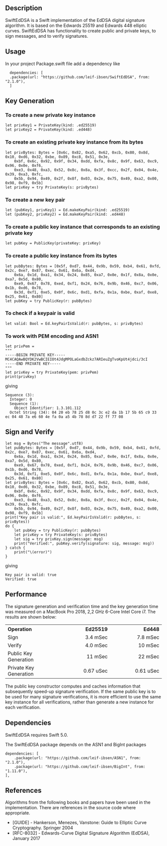 <h2><b>Description</b></h2>

SwiftEdDSA is a Swift implementation of the EdDSA digital signature algorithm. It is based on the Edwards 25519 and Edwards 448 elliptic curves.
SwiftEdDSA has functionality to create public and private keys, to sign messages, and to verify signatures.

<h2><b>Usage</b></h2>
In your project Package.swift file add a dependency like<br/>

	  dependencies: [
	  .package(url: "https://github.com/leif-ibsen/SwiftEdDSA", from: "2.1.0"),
	  ]

<h2><b>Key Generation</b></h2>
<h3><b>To create a new private key instance</b></h3>

    let privKey1 = PrivateKey(kind: .ed25519)
    let privKey2 = PrivateKey(kind: .ed448)

<h3><b>To create an existing private key instance from its bytes</b></h3>

    let privBytes: Bytes = [0x6c, 0x82, 0xa5, 0x62, 0xcb, 0x80, 0x8d, 0x10, 0xd6, 0x32, 0xbe, 0x89, 0xc8, 0x51, 0x3e,
        0xbf, 0x6c, 0x92, 0x9f, 0x34, 0xdd, 0xfa, 0x8c, 0x9f, 0x63, 0xc9, 0x96, 0x0e, 0xf6,
        0xe3, 0x48, 0xa3, 0x52, 0x8c, 0x8a, 0x3f, 0xcc, 0x2f, 0x04, 0x4e, 0x39, 0xa3, 0xfc,
        0x5b, 0x94, 0x49, 0x2f, 0x8f, 0x03, 0x2e, 0x75, 0x49, 0xa2, 0x00, 0x98, 0xf9, 0x5b]
    let privKey = try PrivateKey(s: privBytes)

<h3><b>To create a new key pair</b></h3>

    let (pubKey1, privKey1) = Ed.makeKeyPair(kind: .ed25519)
    let (pubKey2, privKey2) = Ed.makeKeyPair(kind: .ed448)

<h3><b>To create a public key instance that corresponds to an existing private key</b></h3>

    let pubKey = PublicKey(privateKey: privKey)

<h3><b>To create a public key instance from its bytes</b></h3>

    let pubBytes: Bytes = [0x5f, 0xd7, 0x44, 0x9b, 0x59, 0xb4, 0x61, 0xfd, 0x2c, 0xe7, 0x87, 0xec, 0x61, 0x6a, 0xd4,
        0x6a, 0x1d, 0xa1, 0x34, 0x24, 0x85, 0xa7, 0x0e, 0x1f, 0x8a, 0x0e, 0xa7, 0x5d, 0x80,
        0xe9, 0x67, 0x78, 0xed, 0xf1, 0x24, 0x76, 0x9b, 0x46, 0xc7, 0x06, 0x1b, 0xd6, 0x78,
        0x3d, 0xf1, 0xe5, 0x0f, 0x6c, 0xd1, 0xfa, 0x1a, 0xbe, 0xaf, 0xe8, 0x25, 0x61, 0x80]
    let pubKey = try PublicKey(r: pubBytes)

<h3><b>To check if a keypair is valid</b></h3>

    let valid: Bool = Ed.keyPairIsValid(r: pubBytes, s: privBytes)

<h3><b>To work with PEM encoding and ASN1</b></h3>

    let privPem =
    """
    -----BEGIN PRIVATE KEY-----
    MC4CAQAwBQYDK2VwBCIEIOt4JdgMPOLaGxdbZckz7ARIeuZgTvoKpUt4jdci/3cI
    -----END PRIVATE KEY-----
    """
    let privKey = try PrivateKey(pem: privPem)
    print(privKey)

giving

    Sequence (3):
      Integer: 0
      Sequence (1):
        Object Identifier: 1.3.101.112
      Octet String (34): 04 20 eb 78 25 d8 0c 3c e2 da 1b 17 5b 65 c9 33 ec 04 48 7a e6 60 4e fa 0a a5 4b 78 8d d7 22 ff 77 08

<h2><b>Sign and Verify</b></h2>

    let msg = Bytes("The message".utf8)
    let pubBytes: Bytes = [0x5f, 0xd7, 0x44, 0x9b, 0x59, 0xb4, 0x61, 0xfd, 0x2c, 0xe7, 0x87, 0xec, 0x61, 0x6a, 0xd4,
        0x6a, 0x1d, 0xa1, 0x34, 0x24, 0x85, 0xa7, 0x0e, 0x1f, 0x8a, 0x0e, 0xa7, 0x5d, 0x80,
        0xe9, 0x67, 0x78, 0xed, 0xf1, 0x24, 0x76, 0x9b, 0x46, 0xc7, 0x06, 0x1b, 0xd6, 0x78,
        0x3d, 0xf1, 0xe5, 0x0f, 0x6c, 0xd1, 0xfa, 0x1a, 0xbe, 0xaf, 0xe8, 0x25, 0x61, 0x80]
    let privBytes: Bytes = [0x6c, 0x82, 0xa5, 0x62, 0xcb, 0x80, 0x8d, 0x10, 0xd6, 0x32, 0xbe, 0x89, 0xc8, 0x51, 0x3e,
        0xbf, 0x6c, 0x92, 0x9f, 0x34, 0xdd, 0xfa, 0x8c, 0x9f, 0x63, 0xc9, 0x96, 0x0e, 0xf6,
        0xe3, 0x48, 0xa3, 0x52, 0x8c, 0x8a, 0x3f, 0xcc, 0x2f, 0x04, 0x4e, 0x39, 0xa3, 0xfc,
        0x5b, 0x94, 0x49, 0x2f, 0x8f, 0x03, 0x2e, 0x75, 0x49, 0xa2, 0x00, 0x98, 0xf9, 0x5b]
    print("Key pair is valid:", Ed.keyPairIsValid(r: pubBytes, s: privBytes))
    do {
        let pubKey = try PublicKey(r: pubBytes)
        let privKey = try PrivateKey(s: privBytes)
        let sig = try privKey.sign(message: msg)
        print("Verified:", pubKey.verify(signature: sig, message: msg))
    } catch {
        print("\(error)")
    }

giving

    Key pair is valid: true
    Verified: true

<h2><b>Performance</b></h2>
The signature generation and verification time and the key generation time
was measured on a MacBook Pro 2018, 2,2 GHz 6-Core Intel Core i7. The results are shown below:
<table width="80%">
<tr><th align="left" width="34%">Operation</th><th align="right" width="33%">Ed25519</th><th align="right" width="33%">Ed448</th></tr>
<tr><td>Sign</td><td align="right">3.4 mSec</td><td align="right">7.8 mSec</td></tr>
<tr><td>Verify</td><td align="right">4.0 mSec</td><td align="right">10 mSec</td></tr>
<tr><td>Public Key Generation</td><td align="right">11 mSec</td><td align="right">22 mSec</td></tr>
<tr><td>Private Key Generation</td><td align="right">0.67 uSec</td><td align="right">0.61 uSec</td></tr>
</table>

The public key constructor computes and caches information that subsequently speed-up signature verification.
If the same public key is to be used for many signature verifications, it is more efficient to use the same key instance for all verifications,
rather than generate a new instance for each verification.

<h2><b>Dependencies</b></h2>

SwiftEdDSA requires Swift 5.0.

The SwiftEdDSA package depends on the ASN1 and BigInt packages

    dependencies: [
        .package(url: "https://github.com/leif-ibsen/ASN1", from: "2.1.0"),
        .package(url: "https://github.com/leif-ibsen/BigInt", from: "1.11.0"),
    ],

<h2><b>References</b></h2>

Algorithms from the following books and papers have been used in the implementation.
There are references in the source code where appropriate.

<ul>
<li>[GUIDE] - Hankerson, Menezes, Vanstone: Guide to Elliptic Curve Cryptography. Springer 2004</li>
<li>[RFC-8032] - Edwards-Curve Digital Signature Algorithm (EdDSA), January 2017</li>
</ul>
